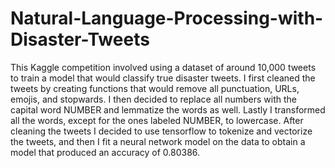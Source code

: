 # Natural-Language-Processing-with-Disaster-Tweets

This Kaggle competition involved using a dataset of around 10,000 tweets to train a model that would classify true disaster tweets. I first cleaned the tweets by creating functions that would remove all punctuation, URLs, emojis, and stopwards. I then decided to replace all numbers with the capital word NUMBER and lemmatize the words as well. Lastly I transformed all the words, except for the ones labeled NUMBER, to lowercase. 
After cleaning the tweets I decided to use tensorflow to tokenize and vectorize the tweets, and then I fit a neural network model on the data to obtain a model that produced an accuracy of 0.80386. 
